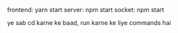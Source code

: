 frontend: yarn start
server: npm start
socket: npm start



ye sab cd karne ke baad, run karne ke liye commands hai
